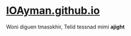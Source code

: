 # [IOAyman.github.io](https://ioayman.github.io)
Woni diguen tmasskhir, Telid tessnad mimi **ajight**  

